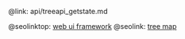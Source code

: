 @link: api/treeapi_getstate.md

@seolinktop: [web ui framework](https://webix.com)
@seolink: [tree map](https://webix.com/widget/treemap/)